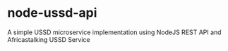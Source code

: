 # node-ussd-api
A simple USSD microservice implementation using NodeJS REST API and Africastalking USSD Service
